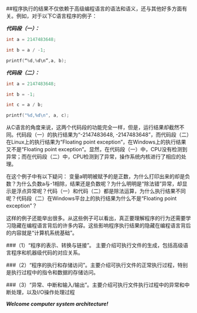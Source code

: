 ##程序执行的结果不仅依赖于高级编程语言的语法和语义，还与其他好多方面有关。例如，对于以下C语言程序的例子：

***代码段（一）：***
```c
int a = 2147483648;

int b = a / -1; 

printf(“%d,%d\n”,a, b);
```

***代码段（二）：***
```c
int a = 2147483648;

int b = -1;

int c = a / b; 

printf("%d,%d\n", a, c);
```
从C语言的角度来说，这两个代码段的功能完全一样，但是，运行结果却截然不同。代码段（一）的执行结果为“-2147483648, -2147483648”，而代码段（二）在Linux上的执行结果为“Floating point exception”，在Windows上的执行结果又不是“Floating point exception”。显然，在代码段（一）中，CPU没有检测到异常；而在代码段（二）中，CPU检测到了异常，操作系统内核进行了相应的处理。

在这个例子中有以下疑问： 变量a明明被赋予的是正数，为什么打印出来的却是负数？为什么负数a与-1相除，结果还是负数呢？为什么明明是“除法错”异常，却显示是浮点异常呢？代码（一）和代码（二）都是除法运算，为什么执行结果不同呢？代码段（二）在Windows平台上的执行结果为什么不是“Floating point exception”？

这样的例子还能举出很多。从这些例子可以看出，真正要理解程序的行为还需要学习隐藏在编程语言背后的许多内容。这些影响程序执行结果的隐藏在编程语言背后的内容就是“计算机系统基础”。

###（1）“程序的表示、转换与链接”。 主要介绍可执行文件的生成，包括高级语言程序和机器级代码的对应关系。

###（2）“程序的执行和存储访问”。主要介绍可执行文件的正常执行过程，特别是执行过程中的指令和数据的存储访问。

###（3）“异常、中断和输入/输出”。主要介绍可执行文件执行过程中的异常和中断处理，以及I/O操作处理过程


***Welcome computer system architecture!***
